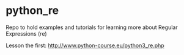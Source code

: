 # python_re
Repo to hold examples and tutorials for learning more about Regular Expressions (re)

Lesson the first:  http://www.python-course.eu/python3_re.php
